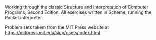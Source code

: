 Working through the classic Structure and Interpretation of Computer Programs,
Second Edition.
All exercises written in Scheme, running the Racket interpreter.

Problem sets takem from the MIT Press website at
https://mitpress.mit.edu/sicp/psets/index.html
